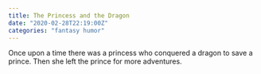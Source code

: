 ```yaml
---
title: The Princess and the Dragon
date: "2020-02-28T22:19:00Z"
categories: "fantasy humor"
---
```


Once upon a time there was a princess who conquered a dragon to save a prince. Then she left the prince for more adventures.
